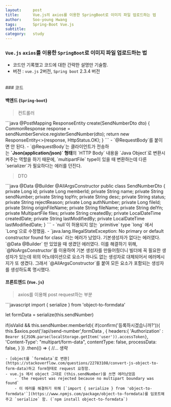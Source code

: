 ```yaml
---
layout:     post
title:      Vue.js의 axios를 이용한 SpringBoot로 이미지 파일 업로드하는 법
author:     Soo-young Hwang
tags: 		Spring-Boot Vue.js 
subtitle:  	
category:   study
---
```



### `Vue.js` `axios`를 이용한 `SpringBoot`로 이미지 파일 업로드하는 법
- 코드만 기록했고 코드에 대한 간략한 설명만 기술함. 
- 버전 : `vue.js` 2버전, `Spring boot` 2.3.4 버전

</br>
### 코드

#### 백엔드 (`Spring-boot`)
<blockquote>컨트롤러</blockquote>
```java
@PostMapping
  ResponseEntity<?> create(SendNumberDto dto) {
    CommonResponse<?> response = sendNumberService.registerSendNumber(dto);
    return new ResponseEntity<>(response, HttpStatus.OK);
  }
```
- `@RequestBody`를 붙이면 안 된다. 
    - `@RequestBody`는 클라이언트가 전송하는 <strong>`Json(application/json)` 형태</strong>의 `HTTP Body` 내용을 `Java Object`로 변환시켜주는 역할을 하기 때문에, `multipartFile` type이 있을 때 변환하는데 다른 `serializer`가 필요하다는 에러를 던진다. 

<blockquote>DTO</blockquote>
```java
@Data
@Builder
@AllArgsConstructor
public class SendNumberDto {
  private Long id;
  private Long memberId;
  private String name;
  private String sendNumber;
  private String topYn;
  private String desc;
  private String status;
  private String rejectReason;
  private Long authNumber;
  private Long fileId;
  private String originFileName;
  private String fileName;
  private String delYn;
  private MultipartFile files;
  private String createdBy;
  private LocalDateTime createdDate;
  private String lastModifiedBy;
  private LocalDateTime lastModifiedDate;
}
```
-  `null`이 허용되지 않는 `primitive` type `long` 에서 `Long`으로 수정했음. 
- `java.lang.IllegalStateException: No primary or default constructor found for class` 라는 에러가 났었다. 기본생성자가 없다는 에러였다. `@Data @Builder` 만 있었을 때 생겼던 에러였다.   
    이를 해결하기 위해, `@NoArgsConstructor`를 이용하여 기본 생성자를 만들어줬더니 빌더에 꼭 필요한 생성자가 있는데 위의 어노테이션으로 요소가 하나도 없는 생성자로 대체되어서 에러메시지가 또 생겼다. 그래서 `@AllArgsConstructor`를 붙여 모든 요소가 포함되는 생성자를 생성하도록 명시했다.

<br/>

#### 프론트엔드 (`Vue.js`)
<blockquote>axios를 이용해 post request하는 부분</blockquote>
```javascript
import { serialize } from 'object-to-formdata'

let formData = serialize(this.sendNumber)

if(isValid && this.sendNumber.memberId){
  if(confirm('등록하시겠습니까?')){
    this.$axios.post('/api/send-number',formData , {
      headers:{
          'Authorization' : `Bearer ${JSON.parse(localStorage.getItem('user')).accessToken}`,
          'Content-Type': "multipart/form-data",
          contentType: false, 
          processData: false,
        }
      })
    .then(() => {
//... 생략
```
- [object를 `formdata`로 변환](https://stackoverflow.com/questions/22783108/convert-js-object-to-form-data)하고 form형태로 request 요청함.
- vue.js 에서 object 그대로 (this.sendNumber)을 쓰면 에러났었음
    - `the request was rejected because no multipart boundary was found`
    - 이 에러를 해결하기 위해 [`import { serialize } from 'object-to-formdata'`](https://www.npmjs.com/package/object-to-formdata)를 임포트해주고 `serialize` 함. (`npm install object-to-formdata`)